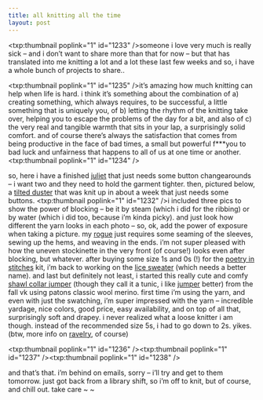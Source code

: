 ```yaml
---
title: all knitting all the time    
layout: post
---
```


<span class="pic"><txp:thumbnail poplink="1" id="1233" /></span>someone i love very much is really sick &#8211; and i don&#8217;t want to share more than that for now &#8211; but that has translated into me knitting a lot and a lot these last few weeks and so, i have a whole bunch of projects to share.. 

<span class="picl"><txp:thumbnail poplink="1" id="1235" /></span>it&#8217;s amazing how much knitting can help when life is hard. i think it&#8217;s something about the combination of a) creating something, which always requires, to be successful, a little something that is uniquely you, of b) letting the rhythm of the knitting take over, helping you to escape the problems of the day for a bit, and also of c) the very real and tangible warmth that sits in your lap, a surprisingly solid comfort. and of course there&#8217;s always the satisfaction that comes from being productive in the face of bad times, a small but powerful f\***you to bad luck and unfairness that happens to all of us at one time or another. <span class="pic"><txp:thumbnail poplink="1" id="1234" /></span>

so, here i have a finished [juliet][1] that just needs some button changearounds &#8211; i want two and they need to hold the garment tighter. then, pictured below, a [tilted duster][2] that was knit up in about a week that just needs some buttons. <span class="picl"><txp:thumbnail poplink="1" id="1232" /></span>i included three pics to show the power of blocking &#8211; be it by steam (which i did for the ribbing) or by water (which i did too, because i&#8217;m kinda picky). and just look how different the yarn looks in each photo &#8211; so, ok, add the power of exposure when taking a picture. my [rogue][3] just requires some seaming of the sleeves, sewing up the hems, and weaving in the ends. i&#8217;m not super pleased with how the uneven stockinette in the very front (of course!) looks even after blocking, but whatever. after buying some size 1s and 0s (!) for the [poetry in stitches][4] kit, i&#8217;m back to working on the [lice sweater][5] (which needs a better name). and last but definitely not least, i started this really cute and comfy [shawl collar jumper][6] (though they call it a tunic, i like [jumper][7] better) from the fall vk using patons classic wool merino. first time i&#8217;m using the yarn, and even with just the swatching, i&#8217;m super impressed with the yarn &#8211; incredible yardage, nice colors, good price, easy availability, and on top of all that, surprisingly soft and drapey. i never realized what a loose knitter i am though. instead of the recommended size 5s, i had to go down to 2s. yikes. (btw, more info on [ravelry][8], of course)

<span class="pic3"><txp:thumbnail poplink="1" id="1236" /><txp:thumbnail poplink="1" id="1237" /><txp:thumbnail poplink="1" id="1238" /></span>

and that&#8217;s that. i&#8217;m behind on emails, sorry &#8211; i&#8217;ll try and get to them tomorrow. just got back from a library shift, so i&#8217;m off to knit, but of course, and chill out. take care ~ ~

 [1]: http://www.zephyrstyle.com/catalog/item.cfm/2367447/4944404
 [2]: http://tilteddusterkal.blogspot.com/
 [3]: http://www.girlfromauntie.com/patterns/shop/rogue/detail.php
 [4]: http://www.nordicfiberarts.com/poetryinstitches.html
 [5]: http://mellowtrouble.net/2007/02/28/although-blocking-is-wonderful
 [6]: http://www.flickr.com/photos/77772407@N00/998582911
 [7]: http://www.etymonline.com/index.php?term=jumper
 [8]: http://www.ravelry.com/projects/mellowtrouble